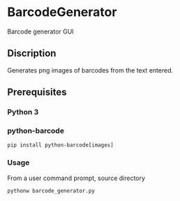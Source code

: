 # BarcodeGenerator

Barcode generator GUI

## Discription

Generates png images of barcodes from the text entered.


## Prerequisites

### Python 3

### python-barcode

```
pip install python-barcode[images]
```

### Usage

From a user command prompt, source directory
```
pythonw barcode_generator.py
```

